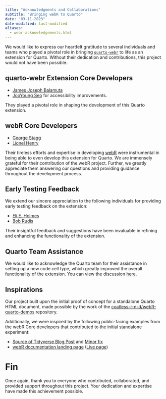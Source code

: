 ```yaml
---
title: "Acknowledgments and Collaborations"
subtitle: "Bringing webR to Quarto"
date: "03-11-2023"
date-modified: last-modified
aliases:
  - webr-acknowledgements.html
---
```


We would like to express our heartfelt gratitude to several individuals and teams who played a pivotal role in bringing [`quarto-webr`](https://github.com/coatless/quarto-webr) to life as an extension for Quarto. Without their dedication and contributions, this project would not have been possible.

## quarto-webr Extension Core Developers

- [James Joseph Balamuta](https://github.com/coatless)
- [JooYoung Seo](https://github.com/jooyoungseo) for accessibility improvements.

They played a pivotal role in shaping the development of this Quarto extension.

## webR Core Developers

- [George Stagg](https://github.com/georgestagg)
- [Lionel Henry](https://github.com/lionel-)

Their tireless efforts and expertise in developing [webR](https://docs.r-wasm.org/webr/latest/) were instrumental in being able to even develop this extension for Quarto. We are immensely grateful for their contribution of the webR project. Further, we greatly appreciate them answering our questions and providing guidance throughout the development process.

## Early Testing Feedback

We extend our sincere appreciation to the following individuals for providing early testing feedback on the extension:

- [Eli E. Holmes](https://eeholmes.github.io/)
- [Bob Rudis](https://rud.is/)

Their insightful feedback and suggestions have been invaluable in refining and enhancing the functionality of the extension.

## Quarto Team Assistance

We would like to acknowledge the Quarto team for their assistance in setting up a new code cell type, which greatly improved the overall functionality of the extension. You can view the discussion [here](https://github.com/quarto-dev/quarto-cli/discussions/4761#discussioncomment-5336636).

## Inspirations

Our project built upon the initial proof of concept for a standalone Quarto HTML document, made possible by the work of the [coatless-r-n-d/webR-quarto-demos](https://github.com/coatless-r-n-d/webR-quarto-demos) repository.

Additionally, we were inspired by the following public-facing examples from the webR Core developers that contributed to the initial standalone experiment:

- [Source of Tidyverse Blog Post](https://github.com/tidyverse/tidyverse.org/pull/617/files) and [Minor fix](https://github.com/tidyverse/tidyverse.org/commit/72bb2dd7ca0b2f211498a891aa54f55ddcad5014)
- [webR documentation landing page](https://github.com/r-wasm/webr/blob/53acd8861c44f1f167941d0a40f62b0cc23852da/src/docs/index.qmd#L23-L68) ([Live page](https://docs.r-wasm.org/webr/latest/))

# Fin

Once again, thank you to everyone who contributed, collaborated, and provided support throughout this project. Your dedication and expertise have made this achievement possible.